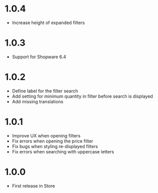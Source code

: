 # 1.0.4

* Increase height of expanded filters

# 1.0.3

* Support for Shopware 6.4

# 1.0.2

* Define label for the filter search
* Add setting for minimum quantity in filter before search is displayed
* Add missing translations

# 1.0.1

* Improve UX when opening filters
* Fix errors when opening the price filter
* Fix bugs when styling re-displayed filters
* Fix errors when searching with uppercase letters

# 1.0.0

* First release in Store
